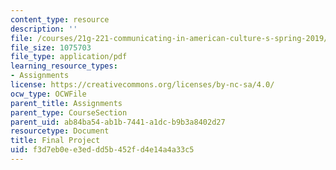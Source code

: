 ```yaml
---
content_type: resource
description: ''
file: /courses/21g-221-communicating-in-american-culture-s-spring-2019/f3d7eb0ee3eddd5b452fd4e14a4a33c5_MIT21G_221S19_finalproject.pdf
file_size: 1075703
file_type: application/pdf
learning_resource_types:
- Assignments
license: https://creativecommons.org/licenses/by-nc-sa/4.0/
ocw_type: OCWFile
parent_title: Assignments
parent_type: CourseSection
parent_uid: ab84ba54-ab1b-7441-a1dc-b9b3a8402d27
resourcetype: Document
title: Final Project
uid: f3d7eb0e-e3ed-dd5b-452f-d4e14a4a33c5
---
```

